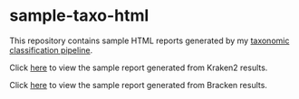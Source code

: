 # sample-taxo-html
This repository contains sample HTML reports generated by my [taxonomic classification pipeline](https://github.com/hasnotif/cavs-taxonomic-classification).

Click [here](https://htmlpreview.github.io/?https://github.com/hasnotif/sample-taxo-html/blob/ff9614537be59e62b24ba05fb5c3f45be931c052/sample_html_kraken/results.html) to view the sample report generated from Kraken2 results.

Click [here](https://htmlpreview.github.io/?https://github.com/hasnotif/sample-taxo-html/blob/9aeaa35dc2ad9a7066a810d49dbcddbc3716989a/sample_html/results.html) to view the sample report generated from Bracken results.
